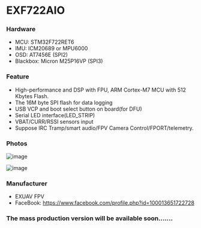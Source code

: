 # EXF722AIO

### Hardware

- MCU: STM32F722RET6
- IMU: ICM20689 or MPU6000
- OSD: AT7456E (SPI2)
- Blackbox: Micron M25P16VP (SPI3)

### Feature

- High-performance and DSP with FPU, ARM Cortex-M7 MCU with 512 Kbytes Flash.
- The 16M byte SPI flash for data logging
- USB VCP and boot select button on board(for DFU)
- Serial LED interface(LED_STRIP)
- VBAT/CURR/RSSI sensors input
- Suppose IRC Tramp/smart audio/FPV Camera Control/FPORT/telemetry.

### Photos

![image](https://user-images.githubusercontent.com/10217966/49683449-24286900-fb00-11e8-95e1-2533286cfa57.png)

![image](https://user-images.githubusercontent.com/10217966/49683455-30142b00-fb00-11e8-8dad-bac67bf6120e.png)

### Manufacturer

- EXUAV FPV
- FaceBook: https://www.facebook.com/profile.php?id=100013651722728

### The mass production version will be available soon.......

